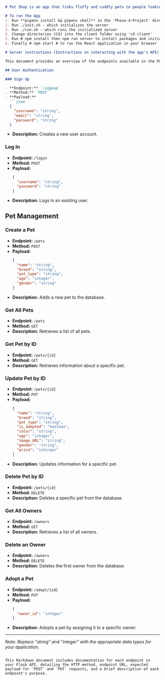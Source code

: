```markdown

# Pet Shop is an app that links fluffy and cuddly pets to people looking for a tiny adorable creature to pour their hearts into. Wanna hold a fluffy and cuddly creature, here's how....

# To run the App
1. Run **pipenv install && pipenv shell** in the 'Phase-4-Project' directory
2. Run ./init.sh - which initializes the server
3. Run ./run.sh - which runs the initialized server
4. Change directories (Cd) into the client folder using 'cd client'
5. Run # npm install then npm run server to install packages and initialize the react server
6. Finally # npm start # to run the React application in your browser

# Server instructions (Instructions on interacting with the app's API)

This document provides an overview of the endpoints available in the Pet Adoption API and the expected payload for each request.

## User Authentication

### Sign Up

- **Endpoint:** `/signup`
- **Method:** `POST`
- **Payload:**
  ```json
  {
    "username": "string",
    "email": "string",
    "password": "string"
  }
  ```
- **Description:** Creates a new user account.

### Log In

- **Endpoint:** `/login`
- **Method:** `POST`
- **Payload:**
  ```json
  {
    "username": "string",
    "password": "string"
  }
  ```
- **Description:** Logs in an existing user.

## Pet Management

### Create a Pet

- **Endpoint:** `/pets`
- **Method:** `POST`
- **Payload:**
  ```json
  {
    "name": "string",
    "breed": "string",
    "pet_type": "string",
    "age": "integer",
    "gender": "string"
  }
  ```
- **Description:** Adds a new pet to the database.

### Get All Pets

- **Endpoint:** `/pets`
- **Method:** `GET`
- **Description:** Retrieves a list of all pets.

### Get Pet by ID

- **Endpoint:** `/pets/{id}`
- **Method:** `GET`
- **Description:** Retrieves information about a specific pet.

### Update Pet by ID

- **Endpoint:** `/pets/{id}`
- **Method:** `PUT`
- **Payload:**
  ```json
  {
    "name": "string",
    "breed": "string",
    "pet_type": "string",
    "is_adopted": "boolean",
    "color": "string",
    "age": "integer",
    "image_URL": "string",
    "gender": "string",
    "price": "interger"
  }
  ```
- **Description:** Updates information for a specific pet.

### Delete Pet by ID

- **Endpoint:** `/pets/{id}`
- **Method:** `DELETE`
- **Description:** Deletes a specific pet from the database.

### Get All Owners

- **Endpoint:** `/owners`
- **Method:** `GET`
- **Description:** Retrieves a list of all owners.

### Delete an Owner

- **Endpoint:** `/owners`
- **Method:** `DELETE`
- **Description:** Deletes the first owner from the database.

### Adopt a Pet

- **Endpoint:** `/adopt/{id}`
- **Method:** `PUT`
- **Payload:**
  ```json
  {
    "owner_id": "integer"
  }
  ```
- **Description:** Adopts a pet by assigning it to a specific owner.

---

*Note: Replace "string" and "integer" with the appropriate data types for your application.*
```

This Markdown document includes documentation for each endpoint in your Flask API, detailing the HTTP method, endpoint URL, expected payload for `POST` and `PUT` requests, and a brief description of each endpoint's purpose.
